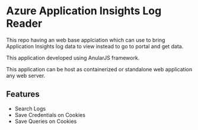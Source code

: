 # Azure Application Insights Log Reader

This repo having an web base applciation which can use to bring Application Insights log data to view instead to go to portal and get data.

This application developed using AnularJS framework. 

This application can be host as containerized or standalone web application any web server.

## Features

- Search Logs 
- Save Credentials on Cookies
- Save Queries on Cookies



